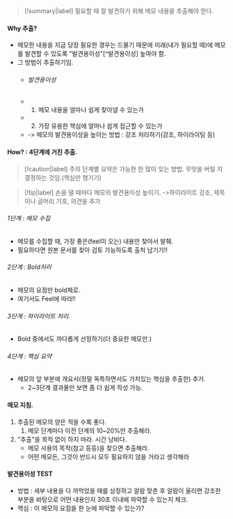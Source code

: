 >[!summary|label]
> 필요할 때 잘 발견하기 위해 메모 내용을 추출해야 한다. 

#### Why 추출?
- 메모한 내용을 지금 당장 필요한 경우는 드물기 때문에 미래(내가 필요할 때)에 메모를 발견할 수 있도록 "발견용이성"[^발견용이성] 높여야 함.
- 그 방법이 추출하기임.
	- ###### 발견용이성
	- 1. 메모 내용을 얼마나 쉽게 찾아낼 수 있는가
	- 2. 가장 유용한 핵심에 얼마나 쉽게 접근할 수 있는가
	- -> 메모의 발견용이성을 높이는 방법 : 강조 처리하기(강조, 하이라이팅 등)

#### How? : 4단계에 거친 추출.
>[!caution|label] 주의
> 단계별 요약은 가능한 한 많이 잊는 방법.
> 무엇을 버릴 지 결정하는 것임.(핵심만 챙기기)
> 

>[!tip|label]
>손을 댈 때마다 메모의 발견용이성 높이기.
>->하이라이트 강조, 제목이나 글머리 기호, 의견을 추가
###### 1단계 : 메모 수집
- 메모를 수집할 때, 가장 좋은(feel이 오는) 내용만 찾아서 발췌.
- 필요하다면 원본 문서를 찾아 검토 가능하도록 출처 남기기!!

###### 2단계 : Bold처리
- 메모의 요점만 bold체로.
- 여기서도 Feel에 따라!!

###### 3단계 : 하이라이트 처리.
- Bold 중에서도 까다롭게 선정하기(더 중요한 메모만.)

###### 4단계 : 핵심 요약
- 메모의 앞 부분에 개요서(정말 독특하면서도 가치있는 핵심을 추출한) 추가. 
	- 2~3단계 결과물만 보면 좀 더 쉽게 작성 가능. 


#### 메모 지침.
1. 추출된 메모의 양은 적을 수록 좋다.
	1. 메모 단계마다 이전 단계의 10~20%만 추출해라.
2. "추출"을 목적 없이 하지 마라. 시간 낭비다.
	- 메모 사용의 목적(참고 등등)을 찾으면 추출해라.
	- 어떤 메모든, 그것이 반드시 모두 필요하지 않을 거라고 생각해라


#### 발견용이성 TEST
- 방법 : 세부 내용을 다 까먹었을 때를 상정하고 알람 맞춘 후 알람이 울리면 강조한 부분을 바탕으로 어떤 내용인지 30초 이내에 파악할 수 있는지 체크.
- 핵심 : 이 메모의 요점을 한 눈에 파악할 수 있는가?
